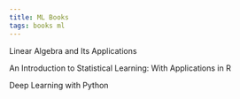 ```yaml
---
title: ML Books
tags: books ml
---
```



Linear Algebra and Its Applications

An Introduction to Statistical Learning: With Applications in R

Deep Learning with Python